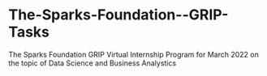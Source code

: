 # The-Sparks-Foundation--GRIP-Tasks

The Sparks Foundation GRIP Virtual Internship Program for March 2022 on the topic of Data Science and Business Analystics

